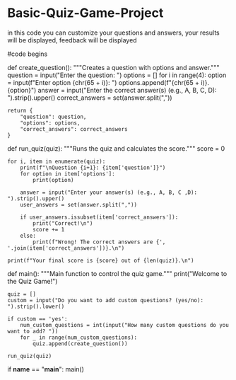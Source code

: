 # Basic-Quiz-Game-Project
in this code you can customize your questions and answers, your results will be displayed, feedback will be displayed 

#code begins

def create_question():
    """Creates a question with options and answer."""
    question = input("Enter the question: ")
    options = []
    for i in range(4):
        option = input(f"Enter option {chr(65 + i)}: ")
        options.append(f"{chr(65 + i)}. {option}")
    answer = input("Enter the correct answer(s) (e.g., A, B, C, D): ").strip().upper()
    correct_answers = set(answer.split(","))

    return {
        "question": question,
        "options": options,
        "correct_answers": correct_answers
    }

def run_quiz(quiz):
    """Runs the quiz and calculates the score."""
    score = 0

    for i, item in enumerate(quiz):
        print(f"\nQuestion {i+1}: {item['question']}")
        for option in item['options']:
            print(option)

        answer = input("Enter your answer(s) (e.g., A, B, C ,D): ").strip().upper()
        user_answers = set(answer.split(","))

        if user_answers.issubset(item['correct_answers']):
            print("Correct!\n")
            score += 1
        else:
            print(f"Wrong! The correct answers are {', '.join(item['correct_answers'])}.\n")

    print(f"Your final score is {score} out of {len(quiz)}.\n")

def main():
    """Main function to control the quiz game."""
    print("Welcome to the Quiz Game!")

    quiz = []
    custom = input("Do you want to add custom questions? (yes/no): ").strip().lower()

    if custom == 'yes':
        num_custom_questions = int(input("How many custom questions do you want to add? "))
        for _ in range(num_custom_questions):
            quiz.append(create_question())

    run_quiz(quiz)

if __name__ == "__main__":
    main()

